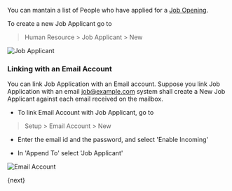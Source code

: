 You can mantain a list of People who have applied for a [Job Opening]({{docs_base_url}}/user/guides/human-resources/job-opening.html).

To create a new Job Applicant go to 

> Human Resource > Job Applicant > New

<img class="screenshot" alt="Job Applicant" src="{{docs_base_url}}/assets/img/human-resources/job-applicant.png">

### Linking with an Email Account

You can link Job Application with an Email account.
Suppose you link Job Application with an email job@example.com 
system shall create a New Job Applicant against each email received on the mailbox.

* To link Email Account with Job Applicant, go to

> Setup > Email Account > New 

* Enter the email id and the password, and select 'Enable Incoming'

* In 'Append To' select 'Job Applicant'

<img class="screenshot" alt="Email Account" src="{{docs_base_url}}/assets/img/human-resources/email-account.png">

{next}